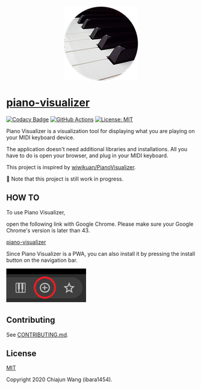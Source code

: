 <p align="center"><a href="https://ibara1454.github.io/piano-visualizer/dist/" target="_blank" rel="noopener noreferrer"><img width="196" src="image.png" alt="logo"></a></p>

<a href="https://ibara1454.github.io/piano-visualizer/dist/" target="_blank" rel="noopener noreferrer"><h1>piano-visualizer</h1></a>

[![Codacy Badge](https://app.codacy.com/project/badge/Grade/d8d4b51330e64dbba17df8954c56f1c3)](https://www.codacy.com/manual/ibara1454/piano-visualizer?utm_source=github.com&amp;utm_medium=referral&amp;utm_content=ibara1454/piano-visualizer&amp;utm_campaign=Badge_Grade)
[![GitHub Actions](https://github.com/ibara1454/piano-visualizer/workflows/build/badge.svg)](https://github.com/ibara1454/piano-visualizer/actions?query=workflow%3Abuild)
[![License: MIT](https://img.shields.io/badge/License-MIT-blue.svg)](https://opensource.org/licenses/MIT)

Piano Visualizer is a visualization tool for displaying what you are playing on your MIDI keyboard device.

The application doesn't need additional libraries and installations.
All you have to do is open your browser, and plug in your MIDI keyboard.

This project is inspired by [wiwikuan/PianoVisualizer](https://github.com/wiwikuan/PianoVisualizer).

:construction: Note that this project is still work in progress.

## HOW TO

To use Piano Visualizer,

open the following link with Google Chrome. Please make sure your Google Chrome's version is later than 43.

[piano-visualizer](https://ibara1454.github.io/piano-visualizer/dist/)

Since Piano Visualizer is a PWA, you can also install it by pressing the install button on the navigation bar.

![Install](install.png)

## Contributing

See [CONTRIBUTING.md](CONTRIBUTING.md).

## License

[MIT](LICENSE)

Copyright 2020 Chiajun Wang (ibara1454).
